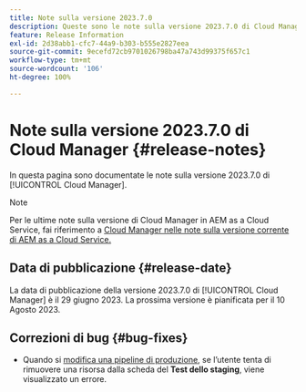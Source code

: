 ```yaml
---
title: Note sulla versione 2023.7.0
description: Queste sono le note sulla versione 2023.7.0 di Cloud Manager.
feature: Release Information
exl-id: 2d38abb1-cfc7-44a9-b303-b555e2827eea
source-git-commit: 9ecefd72cb9701026798ba47a743d99375f657c1
workflow-type: tm+mt
source-wordcount: '106'
ht-degree: 100%

---
```



# Note sulla versione 2023.7.0 di Cloud Manager {#release-notes}

In questa pagina sono documentate le note sulla versione 2023.7.0 di [!UICONTROL Cloud Manager].

>[!NOTE]
>
>Per le ultime note sulla versione di Cloud Manager in AEM as a Cloud Service, fai riferimento a [Cloud Manager nelle note sulla versione corrente di AEM as a Cloud Service.](https://experienceleague.adobe.com/docs/experience-manager-cloud-service/content/implementing/using-cloud-manager/release-notes-cloud-manager/release-notes-cm-current.html?lang=it)

## Data di pubblicazione {#release-date}

La data di pubblicazione della versione 2023.7.0 di [!UICONTROL Cloud Manager] è il 29 giugno 2023. La prossima versione è pianificata per il 10 Agosto 2023.

## Correzioni di bug {#bug-fixes}

* Quando si [modifica una pipeline di produzione](/help/using/managing-pipelines.md#editing-pipelines), se l’utente tenta di rimuovere una risorsa dalla scheda del **Test dello staging**, viene visualizzato un errore.
